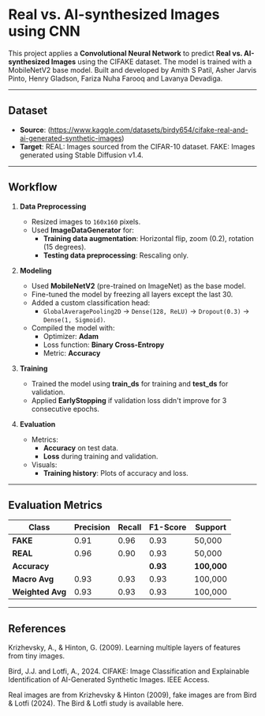 
# Real vs. AI-synthesized Images using CNN
This project applies a **Convolutional Neural Network** to predict **Real vs. AI-synthesized Images** using the CIFAKE dataset. The model is trained with a MobileNetV2 base model.
Built and developed by Amith S Patil, Asher Jarvis Pinto, Henry Gladson, Fariza Nuha Farooq and Lavanya Devadiga.

---

## Dataset

- **Source**: (https://www.kaggle.com/datasets/birdy654/cifake-real-and-ai-generated-synthetic-images)
- **Target**: REAL: Images sourced from the CIFAR-10 dataset.
              FAKE: Images generated using Stable Diffusion v1.4.

---

## Workflow

1. **Data Preprocessing**
   - Resized images to `160x160` pixels.
   - Used **ImageDataGenerator** for:
     - **Training data augmentation**: Horizontal flip, zoom (0.2), rotation (15 degrees).
     - **Testing data preprocessing**: Rescaling only.

2. **Modeling**
   - Used **MobileNetV2** (pre-trained on ImageNet) as the base model.
   - Fine-tuned the model by freezing all layers except the last 30.
   - Added a custom classification head:
     - `GlobalAveragePooling2D` → `Dense(128, ReLU)` → `Dropout(0.3)` → `Dense(1, Sigmoid)`.
   - Compiled the model with:
     - Optimizer: **Adam**
     - Loss function: **Binary Cross-Entropy**
     - Metric: **Accuracy**

3. **Training**
   - Trained the model using **train_ds** for training and **test_ds** for validation.
   - Applied **EarlyStopping** if validation loss didn't improve for 3 consecutive epochs.

4. **Evaluation**
   - Metrics:
     - **Accuracy** on test data.
     - **Loss** during training and validation.
   - Visuals:
     - **Training history**: Plots of accuracy and loss.


---

## Evaluation Metrics

| Class    | Precision | Recall | F1-Score | Support |
|----------|-----------|--------|----------|---------|
| **FAKE** | 0.91      | 0.96   | 0.93     | 50,000  |
| **REAL** | 0.96      | 0.90   | 0.93     | 50,000  |
| **Accuracy** |       |        | **0.93** | **100,000** |
| **Macro Avg** | 0.93  | 0.93   | 0.93     | 100,000 |
| **Weighted Avg** | 0.93 | 0.93 | 0.93     | 100,000 |

---

## References

Krizhevsky, A., & Hinton, G. (2009). Learning multiple layers of features from tiny images.

Bird, J.J. and Lotfi, A., 2024. CIFAKE: Image Classification and Explainable Identification of AI-Generated Synthetic Images. IEEE Access.

Real images are from Krizhevsky & Hinton (2009), fake images are from Bird & Lotfi (2024). The Bird & Lotfi study is available here.
